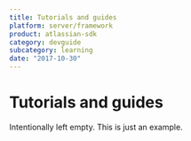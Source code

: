```yaml
---
title: Tutorials and guides
platform: server/framework
product: atlassian-sdk
category: devguide
subcategory: learning
date: "2017-10-30"
---
```

# Tutorials and guides

Intentionally left empty. This is just an example.

